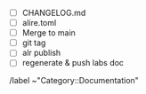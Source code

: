 - [ ] CHANGELOG.md
- [ ] alire.toml
- [ ] Merge to main
- [ ] git tag
- [ ] alr publish
- [ ] regenerate & push labs doc

/label ~"Category::Documentation"
